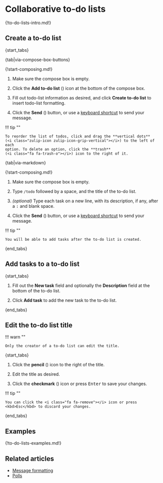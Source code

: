 # Collaborative to-do lists

{!to-do-lists-intro.md!}

## Create a to-do list

{start_tabs}

{tab|via-compose-box-buttons}

{!start-composing.md!}

1. Make sure the compose box is empty.

1. Click the **Add to-do list** (<i class="zulip-icon zulip-icon-todo-list"></i>) icon at
   the bottom of the compose box.

1. Fill out todo-list information as desired, and click **Create to-do list** to insert todo-list
   formatting.

1. Click the **Send** (<i class="zulip-icon zulip-icon-send"></i>) button, or
   use a [keyboard
   shortcut](/help/mastering-the-compose-box#toggle-between-ctrl-enter-and-enter-to-send-a-message)
   to send your message.

!!! tip ""

    To reorder the list of todos, click and drag the **vertical dots**
    (<i class="zulip-icon zulip-icon-grip-vertical"></i>) to the left of each
    option. To delete an option, click the **trash**
    (<i class="fa fa-trash-o"></i>) icon to the right of it.

{tab|via-markdown}

{!start-composing.md!}

1. Make sure the compose box is empty.

2. Type `/todo` followed by a space, and the title of the to-do list.

3. _(optional)_ Type each task on a new line, with its description, if any, after a <kbd>:</kbd> and blank space.

4. Click the **Send** (<i class="zulip-icon zulip-icon-send"></i>) button, or
   use a [keyboard shortcut](/help/mastering-the-compose-box#toggle-between-ctrl-enter-and-enter-to-send-a-message)
   to send your message.

!!! tip ""

    You will be able to add tasks after the to-do list is created.

{end_tabs}

## Add tasks to a to-do list

{start_tabs}

1. Fill out the **New task** field and optionally the **Description** field at the bottom of the to-do list.

1. Click **Add task** to add the new task to the to-do list.

{end_tabs}

## Edit the to-do list title

!!! warn ""

    Only the creator of a to-do list can edit the title.

{start_tabs}

1. Click the **pencil** (<i class="fa fa-pencil"></i>) icon
   to the right of the title.

1. Edit the title as desired.

1. Click the **checkmark** (<i class="fa fa-check"></i>) icon or press
   <kbd>Enter</kbd> to save your changes.

!!! tip ""

    You can click the <i class="fa fa-remove"></i> icon or press
    <kbd>Esc</kbd> to discard your changes.

{end_tabs}

## Examples

{!to-do-lists-examples.md!}

## Related articles

* [Message formatting](/help/format-your-message-using-markdown)
* [Polls](/help/create-a-poll)
